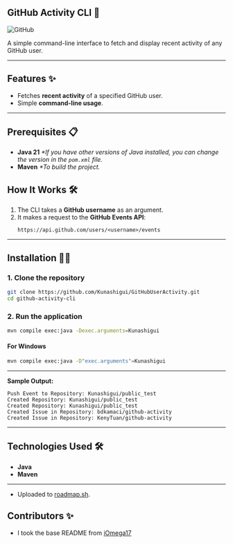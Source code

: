 
## **GitHub Activity CLI 🚀**

![GitHub](https://img.shields.io/badge/GitHub-Activity%20CLI-blue?logo=github&style=flat-square)

A simple command-line interface to fetch and display recent activity of any GitHub user.

---

## **Features ✨**
- Fetches **recent activity** of a specified GitHub user.
- Simple **command-line usage**.

---

## **Prerequisites 📋**
- **Java 21** _*If you have other versions of Java installed, you can change the version in the `pom.xml` file._
- **Maven** _*To build the project._

## **How It Works 🛠️**

1. The CLI takes a **GitHub username** as an argument.
2. It makes a request to the **GitHub Events API**:
   ```
   https://api.github.com/users/<username>/events
   ```
---

## **Installation 🧑‍💻**

### 1. Clone the repository
```bash
git clone https://github.com/Kunashigui/GitHubUserActivity.git
cd github-activity-cli
```

### 2. Run the application
```bash
mvn compile exec:java -Dexec.arguments=Kunashigui
```
#### For Windows
```bash
mvn compile exec:java -D"exec.arguments"=Kunashigui
```
---

**Sample Output:**
```
Push Event to Repository: Kunashigui/public_test
Created Repository: Kunashigui/public_test
Created Repository: Kunashigui/public_test
Created Issue in Repository: bdkamaci/github-activity
Created Issue in Repository: KenyTuan/github-activity
```

---

## **Technologies Used 🛠️**
- **Java**
- **Maven**

---

- Uploaded to [roadmap.sh](https://roadmap.sh/projects/github-user-activity).


## **Contributors ✨**
- I took the base README from [iOmega17](https://github.com/iOmega17/GitHub-activity-CLI)
